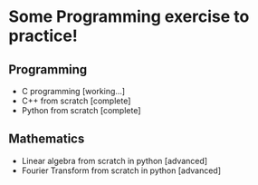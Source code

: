 # Some Programming exercise to practice!

## Programming
- C programming [working...]
- C++ from scratch [complete]
- Python from scratch [complete]

## Mathematics 
- Linear algebra from scratch in python [advanced]
- Fourier Transform from scratch in python [advanced]
